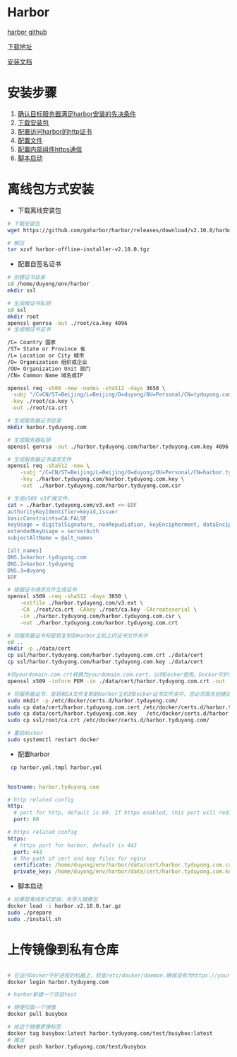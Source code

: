 # Harbor

[harbor github](https://github.com/goharbor/harbor)

[下载地址](https://github.com/goharbor/harbor/releases)

[安装文档](https://goharbor.io/docs/2.10.0/install-config/)

# 安装步骤

1.  [确认目标服务器满足harbor安装的先决条件](https://goharbor.io/docs/2.10.0/install-config/installation-prereqs/)
2. [下载安装包](https://goharbor.io/docs/2.10.0/install-config/download-installer/)
3. [配置访问harbor的http证书](https://goharbor.io/docs/2.10.0/install-config/configure-https/)
4. [配置文件](https://goharbor.io/docs/2.10.0/install-config/configure-yml-file/)
5. [配置内部组件https通信](https://goharbor.io/docs/2.10.0/install-config/configure-internal-tls/)
6. [脚本启动](https://goharbor.io/docs/2.10.0/install-config/run-installer-script/)


# 离线包方式安装

*  下载离线安装包

```bash
# 下载安装包
wget https://github.com/goharbor/harbor/releases/download/v2.10.0/harbor-offline-installer-v2.10.0.tgz

# 解压
tar xzvf harbor-offline-installer-v2.10.0.tgz
```

* 配置自签名证书

```bash
# 创建证书目录
cd /home/duyong/env/harbor
mkdir ssl

# 生成根证书私钥
cd ssl
mkdir root
openssl genrsa -out ./root/ca.key 4096 
# 生成根证书证书  

/C= Country 国家
/ST= State or Province 省
/L= Location or City 城市
/O= Organization 组织或企业
/OU= Organization Unit 部门
/CN= Common Name 域名或IP

openssl req -x509 -new -nodes -sha512 -days 3650 \
 -subj "/C=CN/ST=Beijing/L=Beijing/O=duyong/OU=Personal/CN=tyduyong.com" \
 -key ./root/ca.key \
 -out ./root/ca.crt

# 生成服务器证书目录
mkdir harbor.tyduyong.com

# 生成服务器私钥
openssl genrsa -out ./harbor.tyduyong.com/harbor.tyduyong.com.key 4096

# 生成服务器证书请求文件
openssl req -sha512 -new \
    -subj "/C=CN/ST=Beijing/L=Beijing/O=duyong/OU=Personal/CN=harbor.tyduyong.com" \
    -key ./harbor.tyduyong.com/harbor.tyduyong.com.key \
    -out  ./harbor.tyduyong.com/harbor.tyduyong.com.csr

# 生成x509 v3扩展文件。
cat > ./harbor.tyduyong.com/v3.ext <<-EOF
authorityKeyIdentifier=keyid,issuer
basicConstraints=CA:FALSE
keyUsage = digitalSignature, nonRepudiation, keyEncipherment, dataEncipherment
extendedKeyUsage = serverAuth
subjectAltName = @alt_names

[alt_names]
DNS.1=harbor.tyduyong.com
DNS.2=harbor.tyduyong
DNS.3=duyong
EOF

# 根据证书请求文件生成证书
openssl x509 -req -sha512 -days 3650 \
    -extfile ./harbor.tyduyong.com/v3.ext \
    -CA ./root/ca.crt -CAkey ./root/ca.key -CAcreateserial \
    -in ./harbor.tyduyong.com/harbor.tyduyong.com.csr \
    -out ./harbor.tyduyong.com/harbor.tyduyong.com.crt

# 将服务器证书和密钥复制到Harbor主机上的证书文件夹中
cd ..
mkdir -p ./data/cert
cp ssl/harbor.tyduyong.com/harbor.tyduyong.com.crt ./data/cert
cp ssl/harbor.tyduyong.com/harbor.tyduyong.com.key ./data/cert

#将yourdomain.com.crt转换为yourdomain.com.cert，以供Docker使用。Docker守护进程将.crt文件解释为CA证书，将.cert文件解释为客户端证书。
openssl x509 -inform PEM -in ./data/cert/harbor.tyduyong.com.crt -out ./data/cert/harbor.tyduyong.com.cert

# 将服务器证书、密钥和CA文件复制到Harbor主机的Docker证书文件夹中。您必须首先创建适当的文件夹。
sudo mkdir -p /etc/docker/certs.d/harbor.tyduyong.com/
sudo cp data/cert/harbor.tyduyong.com.cert /etc/docker/certs.d/harbor.tyduyong.com/
sudo cp data/cert/harbor.tyduyong.com.key   /etc/docker/certs.d/harbor.tyduyong.com/
sudo cp ssl/root/ca.crt /etc/docker/certs.d/harbor.tyduyong.com/

# 重启docker
sudo systemctl restart docker

```

* 配置harbor

```bash
 cp harbor.yml.tmpl harbor.yml
 
```

```yaml
hostname: harbor.tyduyong.com

# http related config
http:
  # port for http, default is 80. If https enabled, this port will redirect to https port
  port: 80

# https related config
https:
  # https port for harbor, default is 443
  port: 443
  # The path of cert and key files for nginx
  certificate: /home/duyong/env/harbor/data/cert/harbor.tyduyong.com.crt
  private_key: /home/duyong/env/harbor/data/cert/harbor.tyduyong.com.key
```

* 脚本启动

```bash
# 如果是离线形式安装，先导入镜像包
docker load -i harbor.v2.10.0.tar.gz
sudo ./prepare
sudo ./install.sh
```


# 上传镜像到私有仓库

```bash

# 在运行Docker守护进程的机器上，检查/etc/docker/daemon.确保没有为https://yourdomain.com设置 insecure-registry选项。
docker login harbor.tyduyong.com

# harbor新建一个项目test

# 随便拉取一个镜像
docker pull busybox

# 给这个镜像更换标签
docker tag busybox:latest harbor.tyduyong.com/test/busybox:latest
# 推送
docker push harbor.tyduyong.com/test/busybox


```

